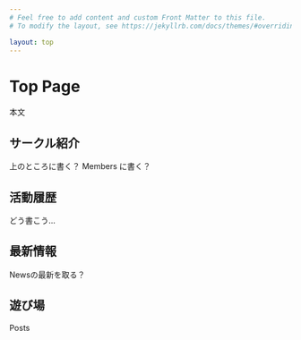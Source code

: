 ```yaml
---
# Feel free to add content and custom Front Matter to this file.
# To modify the layout, see https://jekyllrb.com/docs/themes/#overriding-theme-defaults

layout: top
---
```


# Top Page
本文

## サークル紹介
上のところに書く？
Members に書く？

## 活動履歴
どう書こう...

## 最新情報
Newsの最新を取る？

## 遊び場
Posts
